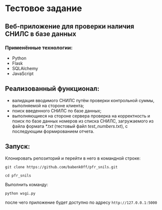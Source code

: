 # Тестовое задание
## Веб-приложение для проверки наличия СНИЛС в базе данных

### Применённые технологии:
- Python
- Flask
- SQLAlchemy
- JavaScript

## Реализованный функционал:
- валидация вводимого СНИЛС путём проверки контрольной суммы, выполняемой 
на стороне клиента;
- поиск введенного СНИЛС по базе данных;
- выполняющиеся на стороне сервера проверка на корректность и поиск 
по базе данных номеров из списка СНИЛС, загружаемого из файла формата _*.txt_ 
(тестовый файл _test_numbers.txt_), с последующим формированием отчета.

## Запуск:
Клонировать репозиторий и перейти в него в командной строке:
```
git clone https://github.com/babenk0ff/pfr_snils.git
```

```
cd pfr_snils
```

Выполнить команду:
```
python wsgi.py
```
после чего приложение будет доступно по адресу `http://127.0.0.1:5000`
